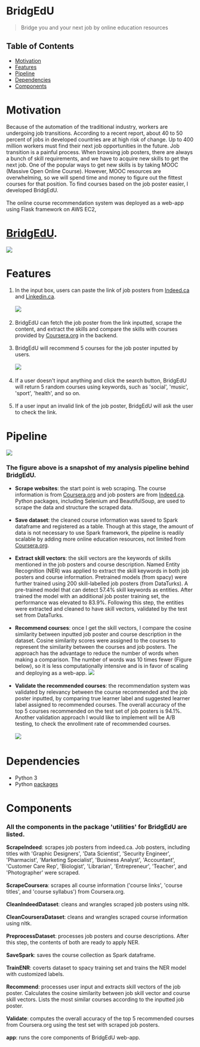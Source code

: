 # BridgEdU
> Bridge you and your next job by online education resources

## Table of Contents
- [Motivation](#Motivation)
- [Features](#Features)
- [Pipeline](#Pipeline)
- [Dependencies](#Dependencies)
- [Components](#Components)
# Motivation
Because of the automation of the traditional industry, workers are undergoing job transitions. According to a recent report, about 40 to 50 percent of jobs in developed countries are at high risk of change. Up to 400 million workers must find their next job opportunities in the future. Job transition is a painful process. When browsing job posters, there are always a bunch of skill requirements, and we have to acquire new skills to get the next job. One of the popular ways to get new skills is by taking MOOC (Massive Open Online Course). However, MOOC resources are overwhelming, so we will spend time and money to figure out the fittest courses for that position. To find courses based on the job poster easier, I developed BridgEdU.
<br/><br/>
The online course recommendation system was deployed as a web-app using Flask framework on AWS EC2, 
# [BridgEdU](http://sorbite.xyz:5000).

![](images/header.PNG)

# Features
1. In the input box, users can paste the link of job posters from [Indeed.ca](http://indeed.ca) and [Linkedin.ca](http://linkedin.ca).
<br/><br/>
![](images/jobpost.PNG)
<br/><br/>
2. BridgEdU can fetch the job poster from the link inputted, scrape the content, and extract the skills and compare the skills with courses provided by [Coursera.org](http://Coursera.org) in the backend.
<br/><br/>
3. BridgEdU will recommend 5 courses for the job poster inputted by users.
<br/><br/>
![](images/result.PNG)
<br/><br/>
4. If a user doesn't input anything and click the search button, BridgEdU will return 5 random courses using keywords, such as 'social', 'music', 'sport', 'health', and so on.
<br/><br/>
5. If a user input an invalid link of the job poster, BridgEdU will ask the user to check the link.
# Pipeline
![](images/pipeline.JPG)
### The figure above is a snapshot of my analysis pipeline behind BridgEdU.
* __Scrape websites__: the start point is web scraping. The course information is from [Coursera.org](http://Coursera.org) and job posters are from [Indeed.ca](http://indeed.ca). Python packages, including Selenium and BeautifulSoup, are used to scrape the data and structure the scraped data.
<br/><br/>
* __Save dataset__: the cleaned course information was saved to Spark dataframe and registered as a table. Though at this stage, the amount of data is not necessary to use Spark framework, the pipeline is readily scalable by adding more online education resources, not limited from [Coursera.org](http://Coursera.org).
<br/><br/>
* __Extract skill vectors__: the skill vectors are the keywords of skills mentioned in the job posters and course description. Named Entity Recognition (NER) was applied to extract the skill keywords in both job posters and course information. Pretrained models (from spacy) were further trained using 200 skill-labelled job posters (from DataTurks). A pre-trained model that can detect 57.4% skill keywords as entities. After trained the model with an additional job poster training set, the performance was elevated to 83.9%. Following this step, the entities were extracted and cleaned to have skill vectors, validated by the test set from DataTurks.
<br/><br/>
* __Recommend courses__: once I get the skill vectors, I compare the cosine similarity between inputted job poster and course description in the dataset. Cosine similarity scores were assigned to the courses to represent the similarity between the courses and job posters. The approach has the advantage to reduce the number of words when making a comparison. The number of words was 10 times fewer (Figure below), so it is less computationally intensive and is in favor of scaling and deploying as a web-app.
![](images/length1.PNG)
<br/><br/>
* __Validate the recommended courses__: the recommendation system was validated by relevancy between the course recommended and the job poster inputted, by comparing true learner label and suggested learner label assigned to recommended courses. The overall accuracy of the top 5 courses recommended on the test set of job posters is 94.1%. Another validation approach I would like to implement will be A/B testing, to check the enrollment rate of recommended courses.
<br/><br/>
![](images/validate.PNG)
# Dependencies
* Python 3
* Python [packages](utilities/requirements.txt)
# Components
### All the components in the package 'utilities' for BridgEdU are listed.
__ScrapeIndeed__: scrapes job posters from indeed.ca. Job posters, including titles with 'Graphic Designers', 'Data Scientist', 'Security Engineer', 'Pharmacist', 'Marketing Specialist', 'Business Analyst', 'Accountant', 'Customer Care Rep', 'Biologist', 'Librarian', 'Entrepreneur', 'Teacher', and 'Photographer' were scraped.
<br/><br/>
__ScrapeCoursera__: scrapes all course information ('course links', 'course titles', and 'course syllabus') from Coursera.org.
<br/><br/>
__CleanIndeedDataset__: cleans and wrangles scraped job posters using nltk.
<br/><br/>
__CleanCourseraDataset__: cleans and wrangles scraped course information using nltk.
<br/><br/>
__PreprocessDataset__: processes job posters and course descriptions. After this step, the contents of both are ready to apply NER.
<br/><br/>
__SaveSpark__: saves the course collection as Spark dataframe. 
<br/><br/>
__TrainENR__: coverts dataset to spacy training set and trains the NER model with customized labels.
<br/><br/>
__Recommend__: processes user input and extracts skill vectors of the job poster. Calculates the cosine similarity between job skill vector and course skill vectors. Lists the most similar courses according to the inputted job poster.
<br/><br/>
__Validate__: computes the overall accuracy of the top 5 recommended courses from Coursera.org using the test set with scraped job posters.
<br/><br/>
__app__: runs the core components of BridgEdU web-app.




